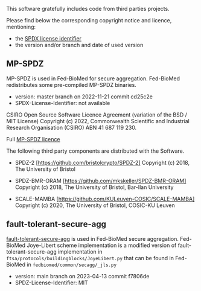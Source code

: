 This software gratefully includes code from third parties projects.

Please find below the corresponding copyright notice and licence, mentioning:
- the [SPDX license identifier](https://spdx.org/licenses/)
- the version and/or branch and date of used version


## MP-SPDZ

MP-SPDZ is used in Fed-BioMed for secure aggregation. Fed-BioMed redistributes some pre-compiled MP-SPDZ binaries.

- version: master branch on 2022-11-21 commit cd25c2e
- SPDX-License-Identifier: not available

CSIRO Open Source Software Licence Agreement (variation of the BSD / MIT License)
Copyright (c) 2022, Commonwealth Scientific and Industrial Research Organisation (CSIRO) ABN 41 687 119 230.

Full [MP-SPDZ licence](./credit/mp-spdz-licence.txt)

The following third party components are distributed with the Software.

* SPDZ-2 [https://github.com/bristolcrypto/SPDZ-2]
Copyright (c) 2018, The University of Bristol

* SPDZ-BMR-ORAM [https://github.com/mkskeller/SPDZ-BMR-ORAM]
Copyright (c) 2018, The University of Bristol, Bar-Ilan University

* SCALE-MAMBA [https://github.com/KULeuven-COSIC/SCALE-MAMBA]
Copyright (c) 2020, The University of Bristol, COSIC-KU Leuven


## fault-tolerant-secure-agg

[fault-tolerant-secure-agg](https://github.com/MohamadMansouri/fault-tolerant-secure-agg)
is used in Fed-BioMed secure aggregation.
Fed-BioMed Joye-Libert scheme implementation is a modified version of
fault-tolerant-secure-agg implementation in `ftsa/protocols/buildingblocks/JoyeLibert.py`
that can be found in Fed-BioMed in `fedbiomed/common/secagg/_jls.py`

- version: main branch on 2023-04-13 commit f7806de
- SPDZ-License-Identifier: MIT
